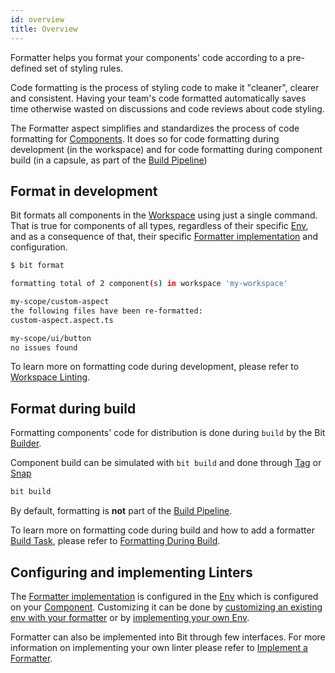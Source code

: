 ```yaml
---
id: overview
title: Overview
---
```


Formatter helps you format your components' code according to a pre-defined set of styling rules.

Code formatting is the process of styling code to make it "cleaner", clearer and consistent. Having your team's code formatted automatically saves time otherwise wasted on discussions and code reviews about code styling.

The Formatter aspect simplifies and standardizes the process of code formatting for [Components](#). It does so for code formatting during development (in the workspace) and for code formatting during component build (in a capsule, as part of the [Build Pipeline](#))

## Format in development

Bit formats all components in the [Workspace](#) using just a single command. That is true for components of all types, regardless of their specific [Env](#), and as a consequence of that, their specific [Formatter implementation](#) and configuration.

```bash
$ bit format

formatting total of 2 component(s) in workspace 'my-workspace'

my-scope/custom-aspect
the following files have been re-formatted:
custom-aspect.aspect.ts

my-scope/ui/button
no issues found
```

To learn more on formatting code during development, please refer to [Workspace Linting](/).

## Format during build

Formatting components' code for distribution is done during `build` by the Bit [Builder](/).

Component build can be simulated with `bit build` and done through [Tag](/) or [Snap](/)

```bash
bit build
```

By default, formatting is **not** part of the [Build Pipeline](#).

To learn more on formatting code during build and how to add a formatter [Build Task](#), please refer to [Formatting During Build](#).

## Configuring and implementing Linters

The [Formatter implementation](#) is configured in the [Env](#) which is configured on your [Component](/). Customizing it can be done by [customizing an existing env with your formatter](/) or by [implementing your own Env](/).

Formatter can also be implemented into Bit through few interfaces. For more information on implementing your own linter please refer to [Implement a Formatter](/).
